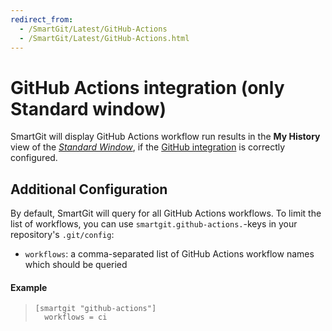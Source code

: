 ```yaml
---
redirect_from:
  - /SmartGit/Latest/GitHub-Actions
  - /SmartGit/Latest/GitHub-Actions.html
---
```


# GitHub Actions integration (only Standard window)

SmartGit will display GitHub Actions workflow run results in the **My History** view of the
[*Standard Window*](../GUI/Standard-Window.md), if the [GitHub integration](GitHub-integration.md) is correctly configured.

## Additional Configuration

By default, SmartGit will query for all GitHub Actions workflows. To limit the list of workflows, you can use `smartgit.github-actions.`-keys in your repository's `.git/config`:

* `workflows`: a comma-separated list of GitHub Actions workflow names which should be queried

#### Example

>
>``` text
>[smartgit "github-actions"]
>   workflows = ci
>```
